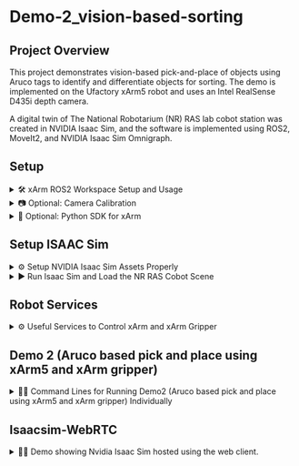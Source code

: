 # Demo-2_vision-based-sorting

## Project Overview

This project demonstrates vision-based pick-and-place of objects using Aruco tags to identify and differentiate objects for sorting. The demo is implemented on the Ufactory xArm5 robot and uses an Intel RealSense D435i depth camera.

A digital twin of The National Robotarium (NR) RAS lab cobot station was created in NVIDIA Isaac Sim, and the software is implemented using ROS2, MoveIt2, and NVIDIA Isaac Sim Omnigraph.

## Setup


<details>
<summary id="xarm-ros2-workspace-setup-and-usage">🛠️ xArm ROS2 Workspace Setup and Usage</summary>

This repository provides instructions to set up a ROS2 workspace for the xArm manipulator, including optional camera calibration, MoveIt2 tutorials, and the xArm Python SDK. It also documents useful ROS2 services to control the robot, gripper, and linear motor.

**Prerequisites**

- ROS2 (e.g., Humble Hawksbill) installed and sourced.
- `git`, `colcon`, `vcs`, and ROS2 dependencies (`rosdep`).
- Appropriate permissions to install packages (`sudo` access).


### 🔧 Create Workspace

```bash
# Skip this step if you already have a target workspace
cd ~
mkdir -p dev_ws/src
cd ~/dev_ws/src
```

### 📂 Clone Repositories

```bash
# Change the branch as required
git clone https://github.com/rahul-theroboticist/Demo-2_vision-based-sorting.git --branch small
```


### ⚙️ Build Workspace

```bash
cd ~/dev_ws
sudo apt update
rosdep install -r --from-paths src --ignore-src --rosdistro $ROS_DISTRO -y
colcon build --mixin release
```

</details>

<details>
<summary id="optional-camera-calibration">📷 Optional: Camera Calibration</summary>

If you need camera calibration and MoveIt2 tutorials, run:

```bash
cd ~/dev_ws/src
# Clone MoveIt2 tutorials for Humble
git clone https://github.com/ros-planning/moveit2_tutorials --branch humble
# Clone calibration package
git clone git@github.com:adipdas11/moveit2_calibration.git

# Import repositories
vcs import < moveit2_tutorials/moveit2_tutorials.repos

# Install dependencies and rebuild
cd ~/dev_ws
rosdep install -r --from-paths src --ignore-src --rosdistro $ROS_DISTRO -y
colcon build --mixin release
```

</details>

<details>
<summary id="optional-python-sdk-for-xarm">🐍 Optional: Python SDK for xArm</summary>

To control the xArm via Python:

```bash
cd ~/dev_ws/src
git clone https://github.com/xArm-Developer/xArm-Python-SDK.git
cd xArm-Python-SDK
python3 setup.py install
pip3 install xarm-python-sdk
```
</details>



## Setup ISAAC Sim

<details>
<summary id="setup-isaacsim-assets">⚙️ Setup NVIDIA Isaac Sim Assets Properly</summary>

### Prerequisites

Make sure you have NVIDIA Isaac Sim 4.5.0 installed and sourced in your environment. Then, install necessary tools and dependencies if any.

All three packs of Isaac Sim Assets latest release can be found here: https://docs.isaacsim.omniverse.nvidia.com/latest/installation/download.html#isaac-sim-latest-release

```bash
# Download all three packs of Isaac Sim Assets and then unzip packages to a folder.
mkdir ~/isaacsim_assets
cd ~/Downloads
unzip "isaac-sim-assets-1@4.5.0-rc.36+release.19112.f59b3005.zip" -d ~/isaacsim_assets
unzip "isaac-sim-assets-2@4.5.0-rc.36+release.19112.f59b3005.zip" -d ~/isaacsim_assets
unzip "isaac-sim-assets-3@4.5.0-rc.36+release.19112.f59b3005.zip" -d ~/isaacsim_assets

# Edit the isaacsim.exp.base.kit file:
[settings]
persistent.isaac.asset_root.default = "/home/<username>/isaacsim_assets/Assets/Isaac/4.5"
exts."isaacsim.asset.browser".folders = [
  "/home/<username>/isaacsim_assets/Assets/Isaac/4.5/Isaac/Robots",
  "/home/<username>/isaacsim_assets/Assets/Isaac/4.5/Isaac/People",
  "/home/<username>/isaacsim_assets/Assets/Isaac/4.5/Isaac/IsaacLab",
  "/home/<username>/isaacsim_assets/Assets/Isaac/4.5/Isaac/Props",
  "/home/<username>/isaacsim_assets/Assets/Isaac/4.5/Isaac/Environments",
  "/home/<username>/isaacsim_assets/Assets/Isaac/4.5/Isaac/Materials",
  "/home/<username>/isaacsim_assets/Assets/Isaac/4.5/Isaac/Samples",
  "/home/<username>/isaacsim_assets/Assets/Isaac/4.5/Isaac/Sensors",
  "/home/<username>/isaacsim_assets/Assets/Isaac/4.5/Isaac/Projects",
]

# Run Isaac Sim with local assets:
./isaac-sim.sh --/persistent/isaac/asset_root/default="/home/<username>/isaacsim_assets/Assets/Isaac/4.5"
```

</details>

<details>
<summary id="run-isaacsim-scene">▶️ Run Isaac Sim and Load the NR RAS Cobot Scene</summary>

```bash
# Launch Isaac Sim
cd ~/isaacsim
./isaac-sim.sh
```

Once Isaac Sim is loaded, open the Assets browser, navigate to your projects folder, and load:

```
isaac_assets/models/Assembly_Models/ufrobots_RAS_Scene/ufrobots_RAS_Scene.usd
```

</details>

## Robot Services

<details>
<summary id="useful-services">⚙️ Useful Services to Control xArm and xArm Gripper</summary>

Below are the primary ROS2 services for controlling the xArm manipulator and its peripherals.

**Pose Planning**

- **Service:** `/xarm_pose_plan`
- **Type:** `xarm_msgs/srv/PlanPose`
- **Request Format:**
  ```ros
  geometry_msgs/Pose target
  ---
  bool success
  ```
- **Example:**
  ```bash
  ros2 service call /xarm_pose_plan xarm_msgs/srv/PlanPose "{target:
       {position:   {x: 0.3,   y: -0.1,  z: 0.2},
        orientation:{x: 1.0,   y:  0.0,  z: 0.0,  w: 0.0}
       }
     }"
  ```

**Execute Plan**

- **Service:** `/xarm_exec_plan`
- **Type:** `xarm_msgs/srv/PlanExec`
- **Request Format:**
  ```ros
  bool wait
  ---
  bool success
  ```
- **Example:**
  ```bash
  ros2 service call /xarm_exec_plan xarm_msgs/srv/PlanExec "{wait: true}"
  ```

**Gripper Joint Planning**

- **Service:** `/xarm_gripper_joint_plan`
- **Type:** `xarm_msgs/srv/PlanJoint`
- **Request Format:**
  ```ros
  float64[] target
  ---
  bool success
  ```
- **Examples:**
  - **Close Gripper**
    ```bash
    ros2 service call /xarm_gripper_joint_plan xarm_msgs/srv/PlanJoint "{ target: [0.85, 0.85, 0.85, 0.85, 0.85, 0.85] }"
    ```
  - **Open Gripper**
    ```bash
    ros2 service call /xarm_gripper_joint_plan xarm_msgs/srv/PlanJoint "{ target: [0.0, 0.0, 0.0, 0.0, 0.0, 0.0] }"
    ```

**Gripper Execution**

- **Service:** `/xarm_gripper_exec_plan`
- **Type:** `xarm_msgs/srv/PlanExec`
- **Request Format:**
  ```ros
  bool wait
  ---
  bool success
  ```
- **Example:**
  ```bash
  ros2 service call /xarm_gripper_exec_plan xarm_msgs/srv/PlanExec "{wait: true}"
  ```

**Linear Motor Control**

- **Service:** `/move_linear_motor`
- **Type:** `ufactory_linear_motor_description/srv/MoveLinearMotor`
- **Request Format:**
  ```ros
  float64 target_position_m
  ---
  bool success
  string message
  ```
- **Example (move to 0.7 m):**
  ```bash
  ros2 service call /move_linear_motor ufactory_linear_motor_description/srv/MoveLinearMotor "{target_position_m: 0.7}"
  ```

</details>

## Demo 2 (Aruco based pick and place using xArm5 and xArm gripper) 

<details>
<summary id="command-lines-for-running-them-individually">🏃‍♂️ Command Lines for Running Demo2 (Aruco based pick and place using xArm5 and xArm gripper) Individually</summary>

```bash
ros2 launch realsense2_camera rs_launch.py depth_module.depth_profile:=1280x720x30 pointcloud.enable:=true

ros2 run xarm5_vision_pick_place aruco_cube_detection.py --ros-args -p mode:=real 

ros2 launch xarm_moveit_config xarm5_linear_moveit_realmove.launch.py  robot_ip:=192.168.1.239

ros2 run xarm5_vision_pick_place aruco_pick_place.py
```

</details>

## Isaacsim-WebRTC

<details>
<summary id="isaacsim-docker-webrtc">🏃‍♂️ Demo showing Nvidia Isaac Sim hosted using the web client.</summary>


**Isaac Sim Container Installation**

Perform the container installation of Isaac Sim following the [official documentation](https://docs.isaacsim.omniverse.nvidia.com/latest/installation/install_container.html).


```bash

mkdir isaac-sim-docker

cd isaac-sim-docker/

touch Dockerfile

nano Dockerfile

```

Add these contents into the docker file

```bash
FROM nvcr.io/nvidia/isaac-sim:4.5.0

RUN apt-get update && apt-get -y upgrade

# Configure persistent asset paths
RUN echo '[settings]' >> /isaac-sim/apps/isaacsim.exp.base.kit && \
    echo 'persistent.isaac.asset_root.default = "/isaac-sim/isaacsim_assets/Assets/Isaac/4.5"' >> /isaac-sim/apps/isaacsim.exp.base.kit && \
    echo 'exts."isaacsim.asset.browser".folders = [' >> /isaac-sim/apps/isaacsim.exp.base.kit && \
    echo '  "/isaac-sim/isaacsim_assets/Assets/Isaac/4.5/Isaac/Projects",' >> /isaac-sim/apps/isaacsim.exp.base.kit && \
    echo ']' >> /isaac-sim/apps/isaacsim.exp.base.kit
```
Build docker file

```bash

docker build -t isaacsim:nr . 

```
Generate the build and run files for easy control

```bash
touch build.sh

touch run.sh

chmod +x build.sh

chmod +x run.sh
```
Make a working directory
```bash
mkdir demo2_ws

```
Create a folder to access the custom assets
```bash
mkdir isaacsim_assets

```

Add this to the build file

```bash
docker build -t isaacsim:nr .
```

Add this to the run.sh file

```bash
docker run --name isaac-sim --entrypoint bash -it --runtime=nvidia --gpus all -e "ACCEPT_EULA=Y" --rm ->
    -e "PRIVACY_CONSENT=Y" \
    -v ~/docker/isaac-sim/cache/kit:/isaac-sim/kit/cache:rw \
    -v ~/docker/isaac-sim/cache/ov:/root/.cache/ov:rw \
    -v ~/docker/isaac-sim/cache/pip:/root/.cache/pip:rw \
    -v ~/docker/isaac-sim/cache/glcache:/root/.cache/nvidia/GLCache:rw \
    -v ~/docker/isaac-sim/cache/computecache:/root/.nv/ComputeCache:rw \
    -v ~/docker/isaac-sim/logs:/root/.nvidia-omniverse/logs:rw \
    -v ~/docker/isaac-sim/data:/root/.local/share/ov/data:rw \
    -v ~/docker/isaac-sim/documents:/root/Documents:rw \
    -v ~/isaac-sim-docker/demo2_ws:/isaac-sim/demo2_ws:rw \
    -v ~/isaac-sim-docker/isaacsim_assets:/isaac-sim/isaacsim_assets:rw \
    isaacsim:nr
```

Build the application
```bash
./build.sh
```

Run the applicaion 
```bash
./run.sh
```

**WebRTC for GUI**

Download the Nvidia web rtc application from the [official website](https://docs.isaacsim.omniverse.nvidia.com/latest/installation/manual_livestream_clients.html)


Run the application

```bash
cd ~/Downloads
./isaacsim-webrtc-streaming-client-1.0.6-linux-x64.AppImage 
```

Now the WebRTC-Nvidia container link is established. Make your packages and modification in the demo2_ws folder, which will be linked to the container and its applications.


**Working with VS Code**
Open VS code and connect with the running container following this [instruction](https://learn.microsoft.com/en-us/visualstudio/docker/tutorials/docker-tutorial).

**Run Isaac Sim with WebRTC**

```bash
./isaac-sim.streaming.sh --allow-root 
```

**Custom Assets**
Edit the isaac sim file available in /isaac-sim/apps/isaacsim.exp.base.kit

Add the following code to create a custom project folder

```
[settings]
persistent.isaac.asset_root.default = "/home/isaac-sim/isaacsim_assets/Assets/Isaac/4.5"
exts."isaacsim.asset.browser".folders = [
  "/home/isaac-sim/isaacsim_assets/Assets/Isaac/4.5/Isaac/Projects",
]
```
Run IsaacSIm WebRTC with custom asset library added
```
./isaac-sim.streaming.sh --/persistent/isaac/asset_root/default="/isaac-sim/isaacsim_assets/Assets/Isaac/4.5" --allow-root

```

Isaacsim WebRTC loaded with custom assets

![alt text](image.png)


**ROS2 Installation - In progress**

```bash

apt update
apt install locales
locale-gen en_US en_US.UTF-8
update-locale LC_ALL=en_US.UTF-8 LANG=en_US.UTF-8
export LANG=en_US.UTF-8

apt install software-properties-common -y
add-apt-repository universe -y
apt update
apt install curl -y
curl -sSL https://raw.githubusercontent.com/ros/rosdistro/master/ros.key -o /usr/share/keyrings/ros-archive-keyring.gpg

echo "deb [arch=$(dpkg --print-architecture) signed-by=/usr/share/keyrings/ros-archive-keyring.gpg] http://packages.ros.org/ros2/ubuntu $(. /etc/os-release && echo $UBUNTU_CODENAME) main" | tee /etc/apt/sources.list.d/ros2.list > /dev/null

apt update && apt install -y \
  python3-flake8-docstrings \
  python3-pip \
  python3-pytest-cov \
  ros-dev-tools

apt install -y \
   python3-flake8-blind-except \
   python3-flake8-builtins \
   python3-flake8-class-newline \
   python3-flake8-comprehensions \
   python3-flake8-deprecated \
   python3-flake8-import-order \
   python3-flake8-quotes \
   python3-pytest-repeat \
   python3-pytest-rerunfailures

mkdir -p ~/isaac-sim/ros2_humble/src
cd ~/isaac-sim/ros2_humble/
vcs import --input https://raw.githubusercontent.com/ros2/ros2/humble/ros2.repos src


apt upgrade
rosdep init
rosdep update
rosdep install --from-paths src --ignore-src -y --skip-keys "fastcdr rti-connext-dds-6.0.1 urdfdom_headers"
```
</details>
